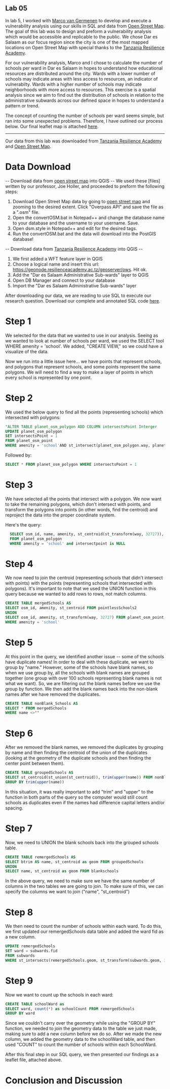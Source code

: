 

## Lab 05



In lab 5, I worked with [Marco van Germenen](https://marcovg.github.io/) to develop and execute a vulnerability analysis using our skills in SQL and data from [Open Street Map](https://www.openstreetmap.org/). The goal of this lab was to design and preform a vulnerability analysis which would be accessible and replicable to the public. We chose Dar es Salaam as our focus region since the city is one of the most mapped locations on Open Street Map with special thanks to the [Tanzania Resilience Academy](https://resilienceacademy.ac.tz/). 

For our vulnerability analysis, Marco and I chose to calculate the number of schools per ward in Dar es Salaam in hopes to understand how educational resources are distributed around the city. Wards with a lower number of schools may indicate areas with less access to resources, an indicator of vulnerabilty. Wards with a higher number of schools may indicate neighborhoods with more access to resources. This exercise is a spatial analysis since we aim to find out the distribution of schools in relation to the administrative subwards across our defined space in hopes to understand a pattern or trend. 


The concept of counting the number of schools per ward seems simple, but ran into some unexpected problems. Therefore, I have outlined our process below. Our final leaflet map is attached [here](dsmmap).

---------------------------------------------------------------------------------------------------------------

Our data from this lab was downloaded from [Tanzania Resilience Academy](https://resilienceacademy.ac.tz/) and [Open Street Map](https://www.openstreetmap.org/). 

# Data Download

-- Download data from [open street map](https://www.openstreetmap.org/) into QGIS -- 
We used these [files] written by our professor, Joe Holler, and proceeded to preform the following steps:
1. Download Open Street Map data by going to [open street map](https://www.openstreetmap.org/) and zooming to the desired    extent. Click "Overpass API" and save the file as a ".osm" file. 
2. Open the convertOSM.bat in Notepad++ and change the database name to your database and the username to your username. Save.
3. Open dsm.style in Notepad++ and edit for the desired tags.
4. Run the convertOSM.bat and the data will download into the PostGIS database!

-- Download data from [Tanzania Resilience Academy](https://resilienceacademy.ac.tz/) into QGIS --
1. We first added a WFT feature layer in QGIS 
2. Choose a logical name and insert this url: https://geonode.resilienceacademy.ac.tz/geoserver/ows. Hit ok.
3. Add the "Dar es Salaam Administrative Sub-wards" layer to QGIS
4. Open DB Manager and connect to your database
5. Import the "Dar es Salaam Administrative Sub-wards" layer
  

After downloading our data, we are reading to use SQL to execute our research question. Download our complete and annotated SQL code [here](DSMSchools.sql).

# Step 1
We selected for the data that we wanted to use in our analysis. Seeing as we wanted to look at number of schools per ward, we used the SELECT tool WHERE amenity = 'school'. We added, "CREATE VIEW," so we could have a visualize of the data.

Now we run into a little issue here... we have points that represent schools, and polygons that represent schools, and some points represent the same polygons. We will need to find a way to make a layer of points in which every school is
represented by one point.

# Step 2
We used the below query to find all the points (representing schools) which intersected with polygons:

```sql
"ALTER TABLE planet_osm_polygon ADD COLUMN intersectsPoint Interger
UPDATE planet_osm_polygon
SET intersectsPoint = 1
FROM planet_osm_point
WHERE amenity = 'school'AND st_intersect(planet_osm_polygon.way, planet_osm_point.way)
```

Followed by: 
```sql
SELECT * FROM planet_osm_polygon WHERE intersectsPoint = 1
```

# Step 3
We have selected all the points that intersect with a polygon. We now want to take the remaining polygons, which don't intersect with points, and transform the polygons into points (in other words, find the centroid) and reproject the data into the proper coordinate system. 

Here's the query:

```sql
  SELECT osm_id, name, amenity, st_centroid(st_transform(way, 32727)), intersectsPoint
  FROM planet_osm_polygon
  WHERE amenity = 'school' and intersectpoint is NULL
  ```

# Step 4
We now need to join the centroid (representing schools that didn't intersect with points) with the points (representing schools that intersected with polygons). It's important to note that we used the UNION function in this query because we wanted to add rows to rows, not match columns. 

```sql
CREATE TABLE mergedSchools AS
SELECT osm_id, amenity, st_centroid FROM pointlessSchools2
UNION
SELECT osm_id, amenity, st_transform(way, 32727) FROM planet_osm_point
WHERE amenity = 'school'
```
# Step 5
At this point in the query, we identified another issue -- some of the schools have duplicate names! In order to deal with these duplicate, we want to group by "name." However, some of the schools have blank names, so when we use group by, all the schools with blank names are grouped together (one group with over 100 schools representing blank names is not what
we want). So, we are filtering out the blank names before we use the group by function. We then add the blank names back into the non-blank names after we have removed the duplicates.

```sql
CREATE TABLE nonBlank_Schools AS
SELECT * FROM mergedSchools
WHERE name <>""
```

# Step 6
After we removed the blank names, we removed the duplicates by grouping by name and then finding the centroid of the union of the duplicates (looking at the geometry of the duplicate schools and then finding the center point between them).

```sql
CREATE TABLE groupedSchools AS
SELECT st_centroid(st_union(st_centroid)), trim(upper(name)) FROM nonBlank_Schools
GROUP BY trim(upper(name))
```

In this situation, it was really important to add "trim" and "upper" to the function in both parts of the query so the computer would still count schools as duplicates even if the names had difference capital letters and/or spacing.

# Step 7
Now, we need to UNION the blank schools back into the grouped schools table.

```sql
CREATE TABLE remergedSchools AS
SELECT btrim AS name, st_centroid as geom FROM groupedSchools
UNION
SELECT name, st_centroid as geom FROM blankschools
```

In the above query, we need to make sure we have the same number of columns in the two tables we are going to join. To make sure of this, we can specify the columns we want to join ("name", "st_centroid")

# Step 8
We then need to count the number of schools within each ward. To do this, we
first updated our remergedSchools data table and added the ward fid as a new column.

```sql
UPDATE remergedSchools
SET ward = subwards.fid
FROM subwards
WHERE st_intersects(remergedSchools.geom, st_transform(subwards.geom, 32727))
```

# Step 9
Now we want to count up the schools in each ward:

```sql
CREATE TABLE schoolWard as
SELECT ward, count(*) as schoolCount FROM remergedSchools
GROUP BY ward
```

Since we couldn't carry over the geometry while using the "GROUP BY" function, we needed to join the geometry data to the table we just made, making sure to add a new column before we do so. After we made the new column, we added the geometry data to the schoolWard table, and then used "COUNT" to count the number of schools within each SchoolWard. 

After this final step in our SQL query, we then presented our findings as a leaflet file, attached above.

# Conclusion and Discussion



